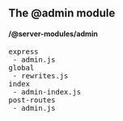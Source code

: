 ## The @admin module
#### /@server-modules/admin
<pre>
express
 - admin.js
global
 - rewrites.js
index
 - admin-index.js
post-routes
 - admin.js
</pre>

